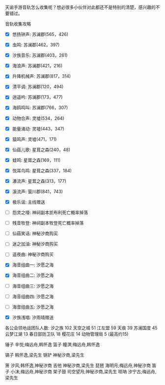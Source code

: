 天谕手游音轨怎么收集呢？想必很多小伙伴对此都还不是特别的清楚，感兴趣的不要错过。

音轨收集攻略
- [x] 悠扬钟声: 苏澜郡(565，426)
- [x] 虫鸣: 苏澜郡(462，397)
- [x] 汐族音乐: 苏澜郡(403，261)
- [x] 海浪声: 苏澜郡(421，216)
- [x] 升降机械声: 苏澜郡(817，314)
- [x] 清平调: 苏澜郡(120，494)
- [x] 逍遥吟: 苏澜郡(173，477)
- [x] 海鸥鸣叫: 苏澜郡(766，307)

- [x] 动物合声: 灵墟(534，264)
- [x] 能量涌动: 灵墟(443，347)
- [x] 猿鸣声: 灵墟(471，171)

- [x] 仙菇儿歌: 星茸之森(240，48)
- [x] 蛙鸣: 星茸之森(169，111)
- [x] 悦耳鸟鸣: 星茸之森(337，184)
- [x] 瀑流声: 星茸之森(313，177)

- [x] 溪流声: 萤川郡(841，743)

- [x] 极乐谣: 主线赠送
- [ ] 怨灵之嚎: 神祠副本凯布利死亡概率掉落
- [ ] 残音牧登: 神祠副本牧登死亡概率掉落
- [ ] 仙菇笑话: 神秘汐商购买
- [ ] 迷之加油: 神秘汐商购买
- [ ] 遥夜曲: 神秘汐商购买
- [x] 海音组曲一: 汐愿之海
- [x] 海音组曲二: 汐愿之海
- [ ] 海音组曲三: 汐愿之海
- [ ] 海音组曲四: 汐愿之海
- [ ] 海音组曲五: 汐愿之海
- [x] 汐族浅唱: 汐雨晴赠送

各公会领地战团队人数:
汐之族 102
天空之城 51
江左盟 59
天痕 39
苏澜国度 45
云梦江湖 13
春日部防卫队 18
樱花庄 14
动物管理局 5 (最高约15)


锤子   辛悦;梅远舟,韩怀逸
篮子   瞳溟;梅远舟,韩怀逸

镐子   韩怀逸,梁先生
锅铲   神秘汐商,梁先生

箫     汐风;韩怀逸,神秘汐商
吉他   神秘汐商,梁先生
琵琶   海明月;梅远舟,神秘汐商
笛子   小沫;梅远舟,神秘汐商
架子鼓 司空望月;神秘汐商,梁先生
唢呐   汐宁古;梅远舟,梁先生

